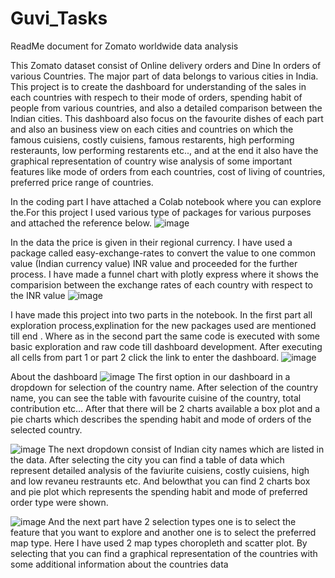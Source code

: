 # Guvi_Tasks
ReadMe document for Zomato worldwide data analysis


This Zomato dataset consist of Online delivery orders and Dine In orders of various Countries. The major part of data belongs to various cities in India. 
This project is to create the dashboard for understanding of the sales in each countries with respech to their mode of orders, spending habit of people 
from various countries, and also a detailed comparison between the Indian cities. This dashboard also focus on the favourite dishes of each part  and also 
an business view on each cities and countries on which the famous cuisiens, costly cuisiens, famous restarents, high performing resteraunts, low performing restarents 
etc.., and at the end it also have the graphical representation of country wise analysis of some important features like mode of orders from each countries, 
cost of living of countries, preferred price range of countries.

In the coding part I have attached a Colab notebook where you can explore the.For this project I used various type of packages for various purposes and attached the 
reference below.
![image](https://user-images.githubusercontent.com/119114780/214648442-bdee3890-112f-45ca-9c46-0b8ddcb47df6.png)

In the data the price is given in their regional currency. I have used a package called easy-exchange-rates to convert the value to one common value (Indian currency value) 
INR value and proceeded for the further process. I have made a funnel chart with plotly express where it shows the comparision between the exchange rates of each country
with respect to the INR value
![image](https://user-images.githubusercontent.com/119114780/214648550-8f4b447d-b9d1-49b9-a4ea-bf118686e1cc.png)

I have made this project into two parts in the notebook. In the first part all exploration process,explination for the new packages used are mentioned till end . 
Where as in the second part the same code is executed with some basic exploration and raw code till dashboard development.
After executing all cells from part 1 or part 2 click the link to enter the dashboard.
![image](https://user-images.githubusercontent.com/119114780/214648699-395df596-9305-450c-b960-76c554bb8677.png)

 About the dashboard
![image](https://user-images.githubusercontent.com/119114780/214648766-01e789b9-9bb4-49bf-bfb4-584406ec2239.png)
The first option in our dashboard in a dropdown for selection of the country name. After selection of the country name, you can see the table with favourite cuisine of
the country, total contribution etc…
After that there will be 2 charts available a box plot and a pie charts which describes the spending habit and mode of orders of the selected country.

![image](https://user-images.githubusercontent.com/119114780/214648902-5d5b1f4c-dbb8-413e-8b18-529315405f22.png) 
The next dropdown consist of Indian city names which are listed in the data. After selecting the city you can find a table of data which represent detailed analysis of the faviurite cuisiens, costly cuisiens, high and low revaneu restraunts etc. And belowthat you can find 2 charts box and pie plot which represents the spending habit and mode of preferred order type were shown.
 
![image](https://user-images.githubusercontent.com/119114780/214648947-2bcec712-568b-4ce9-9d40-fbb0681f5ff6.png)
And the next part have 2 selection types one is to select the feature that you want to explore and another one is to select the preferred map type. Here I have used 2 map types choropleth and scatter plot. By selecting that you can find a graphical representation of the countries with some additional information about the countries data

